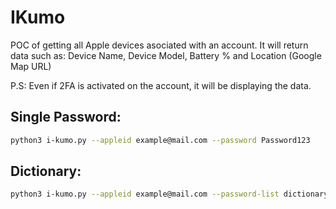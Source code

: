 # IKumo

POC of getting all Apple devices asociated with an account.
It will return data such as: Device Name, Device Model, Battery % and Location (Google Map URL)

P.S: Even if 2FA is activated on the account, it will be displaying the data.

## Single Password:
```bash
python3 i-kumo.py --appleid example@mail.com --password Password123
```

## Dictionary:
```bash
python3 i-kumo.py --appleid example@mail.com --password-list dictionary.txt
```

